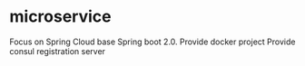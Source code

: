 # microservice
Focus on Spring Cloud base Spring boot 2.0.
Provide docker project
Provide consul registration server

